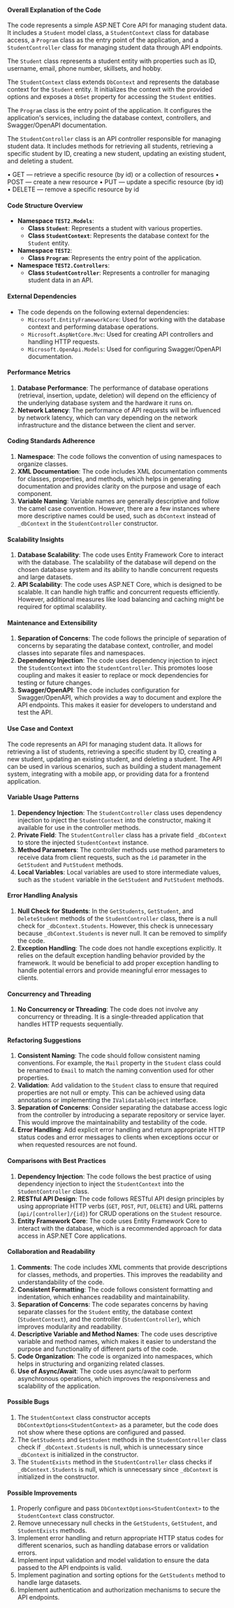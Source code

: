 #### Overall Explanation of the Code
The code represents a simple ASP.NET Core API for managing student data. It includes a `Student` model class, a `StudentContext` class for database access, a `Program` class as the entry point of the application, and a `StudentController` class for managing student data through API endpoints.

The `Student` class represents a student entity with properties such as ID, username, email, phone number, skillsets, and hobby.

The `StudentContext` class extends `DbContext` and represents the database context for the `Student` entity. It initializes the context with the provided options and exposes a `DbSet` property for accessing the `Student` entities.

The `Program` class is the entry point of the application. It configures the application's services, including the database context, controllers, and Swagger/OpenAPI documentation.

The `StudentController` class is an API controller responsible for managing student data. It includes methods for retrieving all students, retrieving a specific student by ID, creating a new student, updating an existing student, and deleting a student.

•	GET — retrieve a specific resource (by id) or a collection of resources
•	POST — create a new resource
•	PUT — update a specific resource (by id)
•	DELETE — remove a specific resource by id


#### Code Structure Overview
- **Namespace `TEST2.Models`**:
  - **Class `Student`**: Represents a student with various properties.
  - **Class `StudentContext`**: Represents the database context for the `Student` entity.
- **Namespace `TEST2`**:
  - **Class `Program`**: Represents the entry point of the application.
- **Namespace `TEST2.Controllers`**:
  - **Class `StudentController`**: Represents a controller for managing student data in an API.

#### External Dependencies
- The code depends on the following external dependencies:
  - `Microsoft.EntityFrameworkCore`: Used for working with the database context and performing database operations.
  - `Microsoft.AspNetCore.Mvc`: Used for creating API controllers and handling HTTP requests.
  - `Microsoft.OpenApi.Models`: Used for configuring Swagger/OpenAPI documentation.

#### Performance Metrics
1. **Database Performance**: The performance of database operations (retrieval, insertion, update, deletion) will depend on the efficiency of the underlying database system and the hardware it runs on.
2. **Network Latency**: The performance of API requests will be influenced by network latency, which can vary depending on the network infrastructure and the distance between the client and server.

#### Coding Standards Adherence
1. **Namespace**: The code follows the convention of using namespaces to organize classes.
2. **XML Documentation**: The code includes XML documentation comments for classes, properties, and methods, which helps in generating documentation and provides clarity on the purpose and usage of each component.
3. **Variable Naming**: Variable names are generally descriptive and follow the camel case convention. However, there are a few instances where more descriptive names could be used, such as `dbContext` instead of `_dbContext` in the `StudentController` constructor.

#### Scalability Insights
1. **Database Scalability**: The code uses Entity Framework Core to interact with the database. The scalability of the database will depend on the chosen database system and its ability to handle concurrent requests and large datasets.
2. **API Scalability**: The code uses ASP.NET Core, which is designed to be scalable. It can handle high traffic and concurrent requests efficiently. However, additional measures like load balancing and caching might be required for optimal scalability.

#### Maintenance and Extensibility
1. **Separation of Concerns**: The code follows the principle of separation of concerns by separating the database context, controller, and model classes into separate files and namespaces.
2. **Dependency Injection**: The code uses dependency injection to inject the `StudentContext` into the `StudentController`. This promotes loose coupling and makes it easier to replace or mock dependencies for testing or future changes.
3. **Swagger/OpenAPI**: The code includes configuration for Swagger/OpenAPI, which provides a way to document and explore the API endpoints. This makes it easier for developers to understand and test the API.

#### Use Case and Context
The code represents an API for managing student data. It allows for retrieving a list of students, retrieving a specific student by ID, creating a new student, updating an existing student, and deleting a student. The API can be used in various scenarios, such as building a student management system, integrating with a mobile app, or providing data for a frontend application.

#### Variable Usage Patterns
1. **Dependency Injection**: The `StudentController` class uses dependency injection to inject the `StudentContext` into the constructor, making it available for use in the controller methods.
2. **Private Field**: The `StudentController` class has a private field `_dbContext` to store the injected `StudentContext` instance.
3. **Method Parameters**: The controller methods use method parameters to receive data from client requests, such as the `id` parameter in the `GetStudent` and `PutStudent` methods.
4. **Local Variables**: Local variables are used to store intermediate values, such as the `student` variable in the `GetStudent` and `PutStudent` methods.

#### Error Handling Analysis
1. **Null Check for Students**: In the `GetStudents`, `GetStudent`, and `DeleteStudent` methods of the `StudentController` class, there is a null check for `_dbContext.Students`. However, this check is unnecessary because `_dbContext.Students` is never null. It can be removed to simplify the code.
2. **Exception Handling**: The code does not handle exceptions explicitly. It relies on the default exception handling behavior provided by the framework. It would be beneficial to add proper exception handling to handle potential errors and provide meaningful error messages to clients.

#### Concurrency and Threading
1. **No Concurrency or Threading**: The code does not involve any concurrency or threading. It is a single-threaded application that handles HTTP requests sequentially.

#### Refactoring Suggestions
1. **Consistent Naming**: The code should follow consistent naming conventions. For example, the `Mail` property in the `Student` class could be renamed to `Email` to match the naming convention used for other properties.
2. **Validation**: Add validation to the `Student` class to ensure that required properties are not null or empty. This can be achieved using data annotations or implementing the `IValidatableObject` interface.
3. **Separation of Concerns**: Consider separating the database access logic from the controller by introducing a separate repository or service layer. This would improve the maintainability and testability of the code.
4. **Error Handling**: Add explicit error handling and return appropriate HTTP status codes and error messages to clients when exceptions occur or when requested resources are not found.

#### Comparisons with Best Practices
1. **Dependency Injection**: The code follows the best practice of using dependency injection to inject the `StudentContext` into the `StudentController` class.
2. **RESTful API Design**: The code follows RESTful API design principles by using appropriate HTTP verbs (`GET`, `POST`, `PUT`, `DELETE`) and URL patterns (`api/[controller]/{id}`) for CRUD operations on the `Student` resource.
3. **Entity Framework Core**: The code uses Entity Framework Core to interact with the database, which is a recommended approach for data access in ASP.NET Core applications.

#### Collaboration and Readability
1. **Comments**: The code includes XML comments that provide descriptions for classes, methods, and properties. This improves the readability and understandability of the code.
2. **Consistent Formatting**: The code follows consistent formatting and indentation, which enhances readability and maintainability.
3. **Separation of Concerns**: The code separates concerns by having separate classes for the `Student` entity, the database context (`StudentContext`), and the controller (`StudentController`), which improves modularity and readability.
4. **Descriptive Variable and Method Names**: The code uses descriptive variable and method names, which makes it easier to understand the purpose and functionality of different parts of the code.
5. **Code Organization**: The code is organized into namespaces, which helps in structuring and organizing related classes.
6. **Use of Async/Await**: The code uses async/await to perform asynchronous operations, which improves the responsiveness and scalability of the application.

#### Possible Bugs
1. The `StudentContext` class constructor accepts `DbContextOptions<StudentContext>` as a parameter, but the code does not show where these options are configured and passed.
2. The `GetStudents` and `GetStudent` methods in the `StudentController` class check if `_dbContext.Students` is null, which is unnecessary since `_dbContext` is initialized in the constructor.
3. The `StudentExists` method in the `StudentController` class checks if `_dbContext.Students` is null, which is unnecessary since `_dbContext` is initialized in the constructor.

#### Possible Improvements
1. Properly configure and pass `DbContextOptions<StudentContext>` to the `StudentContext` class constructor.
2. Remove unnecessary null checks in the `GetStudents`, `GetStudent`, and `StudentExists` methods.
3. Implement error handling and return appropriate HTTP status codes for different scenarios, such as handling database errors or validation errors.
4. Implement input validation and model validation to ensure the data passed to the API endpoints is valid.
5. Implement pagination and sorting options for the `GetStudents` method to handle large datasets.
6. Implement authentication and authorization mechanisms to secure the API endpoints.
